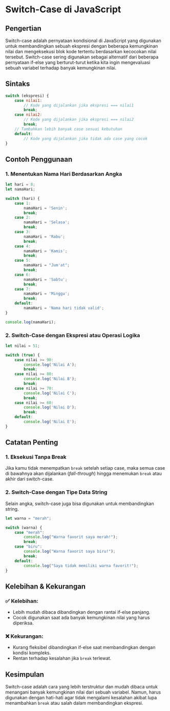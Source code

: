 # Switch-Case di JavaScript

## Pengertian
Switch-case adalah pernyataan kondisional di JavaScript yang digunakan untuk membandingkan sebuah ekspresi dengan beberapa kemungkinan nilai dan mengeksekusi blok kode tertentu berdasarkan kecocokan nilai tersebut. Switch-case sering digunakan sebagai alternatif dari beberapa pernyataan if-else yang berturut-turut ketika kita ingin mengevaluasi sebuah variabel terhadap banyak kemungkinan nilai.

## Sintaks
```javascript
switch (ekspresi) {
    case nilai1:
        // Kode yang dijalankan jika ekspresi === nilai1
        break;
    case nilai2:
        // Kode yang dijalankan jika ekspresi === nilai2
        break;
    // Tambahkan lebih banyak case sesuai kebutuhan
    default:
        // Kode yang dijalankan jika tidak ada case yang cocok
}
```

## Contoh Penggunaan
### 1. Menentukan Nama Hari Berdasarkan Angka
```javascript
let hari = 8;
let namaHari;

switch (hari) {
    case 1:
        namaHari = 'Senin';
        break;
    case 2:
        namaHari = 'Selasa';
        break;
    case 3:
        namaHari = 'Rabu';
        break;
    case 4:
        namaHari = 'Kamis';
        break;
    case 5:
        namaHari = "Jum'at";
        break;
    case 6:
        namaHari = 'Sabtu';
        break;
    case 7:
        namaHari = 'Minggu';
        break;
    default:
        namaHari = 'Nama hari tidak valid';
}

console.log(namaHari);
```
### 2. Switch-Case dengan Ekspresi atau Operasi Logika
```javascript
let nilai = 51;

switch (true) {
    case nilai >= 90:
        console.log('Nilai A');
        break;
    case nilai >= 80:
        console.log('Nilai B');
        break;
    case nilai >= 70:
        console.log('Nilai C');
        break;
    case nilai >= 60:
        console.log('Nilai D');
        break;
    default:
        console.log('Nilai E');
}
```

## Catatan Penting
### 1. **Eksekusi Tanpa Break**
Jika kamu tidak menempatkan `break` setelah setiap case, maka semua case di bawahnya akan dijalankan (*fall-through*) hingga menemukan `break` atau akhir dari switch-case.

### 2. **Switch-Case dengan Tipe Data String**
Selain angka, switch-case juga bisa digunakan untuk membandingkan string.
```javascript
let warna = "merah";

switch (warna) {
    case "merah":
        console.log("Warna favorit saya merah!");
        break;
    case "biru":
        console.log("Warna favorit saya biru!");
        break;
    default:
        console.log("Saya tidak memiliki warna favorit!");
}
```

## Kelebihan & Kekurangan
### ✅ **Kelebihan:**
- Lebih mudah dibaca dibandingkan dengan rantai if-else panjang.
- Cocok digunakan saat ada banyak kemungkinan nilai yang harus diperiksa.

### ❌ **Kekurangan:**
- Kurang fleksibel dibandingkan if-else saat membandingkan dengan kondisi kompleks.
- Rentan terhadap kesalahan jika `break` terlewat.

## Kesimpulan
Switch-case adalah cara yang lebih terstruktur dan mudah dibaca untuk menangani banyak kemungkinan nilai dari sebuah variabel. Namun, harus digunakan dengan hati-hati agar tidak mengalami kesalahan akibat lupa menambahkan `break` atau salah dalam membandingkan ekspresi.

